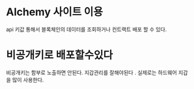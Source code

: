 
# Alchemy 사이트 이용 
api 키값 통해서 블록체인의 데이터를 조회하거나 컨트랙트 배포 할 수 있다.



# 비공개키로 배포할수있다
비공개키는 함부로 노출하면 안된다.
지갑관리를 잘해야된다 .
실제로는 하드웨어 지갑을 많이 사용한다.

